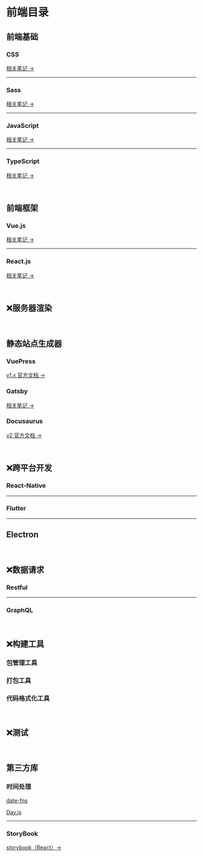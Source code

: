 # 前端目录

## 前端基础

<!-- ### HTML -->

### CSS

[相关笔记 →](../notes/front/Style/CSS/README.md)

---

### Sass

[相关笔记 →](../notes/front/Style/Sass/Sass.md)

---

### JavaScript

[相关笔记 →](../notes/front/JavaScript/README.md)

---

### TypeScript

[相关笔记 →](../notes/front/TypeScript/README.md)

<br/>

## 前端框架

### Vue.js

[相关笔记 →](../notes/front/Vue/README.md)

---

### React.js

[相关笔记 →](../notes/front/React/README.md#)

<br/>

## :x:服务器渲染

<!-- ### Nuxt.js -->

<!-- ### Next.js -->

<br/>

## 静态站点生成器

### VuePress

[v1.x 官方文档 →](https://vuepress.vuejs.org/zh/guide/)

### Gatsby

[相关笔记 →]()

### Docusaurus

[v2 官方文档 →](https://docusaurus.io/docs)

<br/>

## :x:跨平台开发

### React-Native

---

### Flutter

---

## Electron

<br/>

## :x:数据请求

### Restful

---

### GraphQL

<br/>

## :x:构建工具

### 包管理工具

### 打包工具

### 代码格式化工具

<br/>

## :x:测试

<br/>

## 第三方库

### 时间处理

[date-fns](https://date-fns.org/)

[Day.js](https://day.js.org/docs/en/installation/installation)

---

### StoryBook

[storybook（React）→](https://storybook.js.org/docs/react/get-started/introduction)

